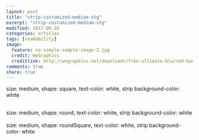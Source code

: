 ```yaml
---
layout: post
title: "strip-costumized-medium-stg"
excerpt: "strip-costumized-medium-stg"
modified: 2017-09-26
categories: articles
tags: [readability]
image:
  feature: so-simple-sample-image-2.jpg
  credit: WeGraphics
  creditlink: http://wegraphics.net/downloads/free-ultimate-blurred-background-pack/
comments: true
share: true
---
```

size: medium, shape: square, text-color: white, strip background-color: white

<div class="apester-strip" is-mobile-only="false" data-channel-tokens="5cd963941ff811e90ad9db95" item-shape="square"
   item-size="medium" item-text-color="white" item-has-shadow="true" strip-background="white"></div>
<script async src="https://static.stg.apester.com/js/sdk/latest/apester-sdk.js"></script>
<br>
size: medium, shape: round, text-color: white, strip background-color: white

<div class="apester-strip" is-mobile-only="false" data-channel-tokens="5cd963941ff811e90ad9db95" item-shape="round"
   item-size="medium" item-text-color="white" item-has-shadow="true" strip-background="white"></div>
<script async src="https://static.stg.apester.com/js/sdk/latest/apester-sdk.js"></script>
<br>
size: medium, shape: roundSquare, text-color: white, strip background-color: white

<div class="apester-strip" is-mobile-only="false" data-channel-tokens="5cd963941ff811e90ad9db95" item-shape="roundSquare"
   item-size="medium" item-text-color="white" item-has-shadow="true" strip-background="white"></div>
<script async src="https://static.stg.apester.com/js/sdk/latest/apester-sdk.js"></script>
<br>
